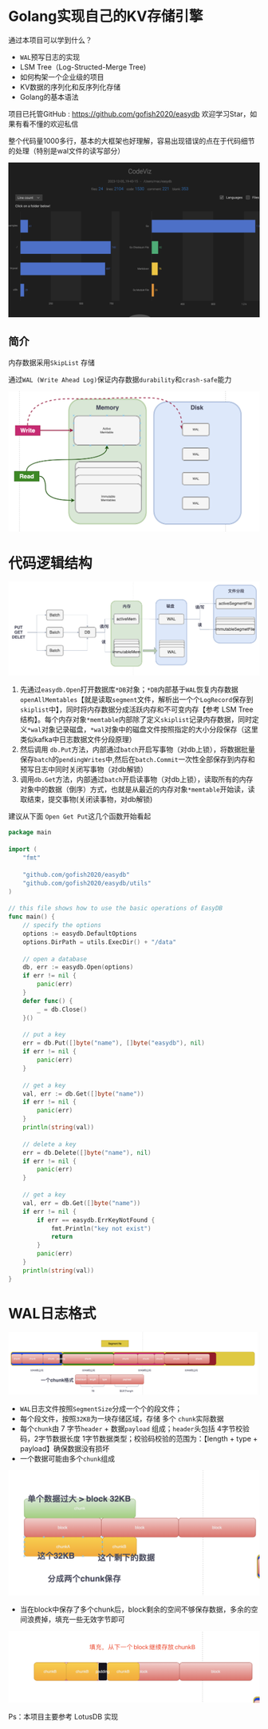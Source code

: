 # Golang实现自己的KV存储引擎

通过本项目可以学到什么？

- `WAL`预写日志的实现
- LSM Tree（Log-Structed-Merge Tree)
- 如何构架一个企业级的项目
- KV数据的序列化和反序列化存储
- Golang的基本语法

项目已托管GitHub :  https://github.com/gofish2020/easydb 欢迎学习Star，如果有看不懂的欢迎私信

整个代码量1000多行，基本的大框架也好理解，容易出现错误的点在于代码细节的处理（特别是wal文件的读写部分）

![](./img/image-20231205194331633.png)

## 简介

内存数据采用`SkipList` 存储

通过`WAL (Write Ahead Log)`保证内存数据`durability`和`crash-safe`能力

![](./img/image-20231205180841632.png)

# 代码逻辑结构

![](./img/image-20231205183622480.png)

1. 先通过`easydb.Open`打开数据库`*DB`对象；`*DB`内部基于`WAL`恢复内存数据`openAllMemtables`【就是读取`segment`文件，解析出一个个`LogRecord`保存到`skiplist`中】，同时将内存数据分成活跃内存和不可变内存【参考 LSM Tree结构】。每个内存对象`*memtable`内部除了定义`skiplist`记录内存数据，同时定义`*wal`对象记录磁盘，`*wal`对象中的磁盘文件按照指定的大小分段保存（这里类似kafka中日志数据文件分段原理）
2. 然后调用 `db.Put`方法，内部通过`batch`开启写事物（对db上锁），将数据批量保存`batch`的`pendingWrites`中,然后在`batch.Commit`一次性全部保存到内存和预写日志中同时关闭写事物（对db解锁）
3. 调用`db.Get`方法，内部通过`batch`开启读事物（对db上锁），读取所有的内存对象中的数据（倒序）方式，也就是从最近的内存对象`*memtable`开始读，读取结束，提交事物(关闭读事物，对db解锁)

建议从下面 `Open Get Put`这几个函数开始看起

```go
package main

import (
	"fmt"

	"github.com/gofish2020/easydb"
	"github.com/gofish2020/easydb/utils"
)

// this file shows how to use the basic operations of EasyDB
func main() {
	// specify the options
	options := easydb.DefaultOptions
	options.DirPath = utils.ExecDir() + "/data"

	// open a database
	db, err := easydb.Open(options)
	if err != nil {
		panic(err)
	}
	defer func() {
		_ = db.Close()
	}()

	// put a key
	err = db.Put([]byte("name"), []byte("easydb"), nil)
	if err != nil {
		panic(err)
	}

	// get a key
	val, err := db.Get([]byte("name"))
	if err != nil {
		panic(err)
	}
	println(string(val))

	// delete a key
	err = db.Delete([]byte("name"), nil)
	if err != nil {
		panic(err)
	}

	// get a key
	val, err = db.Get([]byte("name"))
	if err != nil {
		if err == easydb.ErrKeyNotFound {
			fmt.Println("key not exist")
			return
		}
		panic(err)
	}
	println(string(val))
}

```

# WAL日志格式

![](./img/image-20231205191018169.png)

- `WAL`日志文件按照`SegmentSize`分成一个个的段文件；
- 每个段文件，按照` 32KB `为一块存储区域，存储 多个 `chunk`实际数据
- 每个`chunk`由 7 字节`header` + 数据`payload` 组成；`header`头包括 4字节校验码，2字节数据长度 1字节数据类型；校验码校验的范围为：【length + type + payload】确保数据没有损坏
- 一个数据可能由多个`chunk`组成

![](./img/image-20231205193509342.png)

- 当在block中保存了多个chunk后，block剩余的空间不够保存数据，多余的空间浪费掉，填充一些无效字节即可

![](./img/image-20231205193959491.png)



Ps：本项目主要参考 LotusDB 实现
